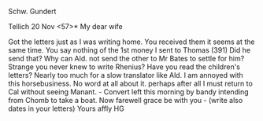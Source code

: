 Schw. Gundert

 Tellich 20 Nov <57>*
My dear wife

Got the letters just as I was writing home. You received them it seems at the same time. You say nothing of the 1st money I sent to Thomas (391) Did he send that? Why can Ald. not send the other to Mr Bates to settle for him? Strange you never knew to write Rhenius? Have you read the children's letters? Nearly too much for a slow translator like Ald. I am annoyed with this horsebusiness. No word at all about it. perhaps after all I must return to Cal without seeing Manant. - Convert left this morning by bandy intending from Chomb to take a boat. Now farewell grace be with you - (write also dates in your letters)
 Yours affly HG


